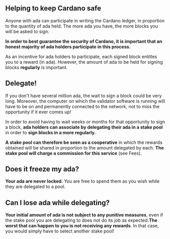 ## Helping to keep Cardano safe ##

Anyone with ada can participate in writing the Cardano ledger, in proportion to the quantity of ada held. The more ada you have, the more blocks you will be asked to sign.

**In order to best guarantee the security of Cardano, it is important that an honest majority of ada holders participate in this process.**

As an incentive for ada holders to participate, each signed block entitles you to a reward (in ada). However, the amount of ada to be held for signing blocks **regularly** is important.

## Delegate!

If you don't have several million ada, the wait to sign a block could be very long. Moreover, the computer on which the validator software is running will have to be on and permanently connected to the network, not to miss the opportunity if it ever comes up!

In order to avoid having to wait weeks or months for that opportunity to sign a block, **ada holders can associate by delegating their ada in a stake pool** in order to **sign blocks in a more regularly.**

**A stake pool can therefore be seen as a cooperative** in which the rewards obtained will be shared in proportion to the amount delegated by each. **The stake pool will charge a commission for this service** (see Fees).

## Does it freeze my ada?

**Your ada are never locked**. You are free to spend them as you wish while they are delegated to a pool. 

## Can I lose ada while delegating?

**Your initial amount of ada is not subject to any punitive measures**, even if the stake pool you are delegating to does not do its job as expected.**The worst that can happen to you is not receiving any rewards**. In that case, you would simply have to select another stake pool!